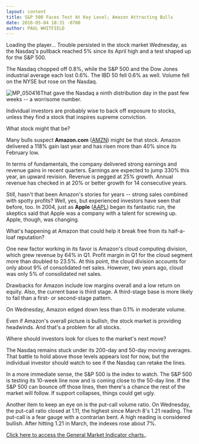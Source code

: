 ```yaml
---
layout: content
title: S&P 500 Faces Test At Key Level; Amazon Attracting Bulls
date: 2016-05-04 18:31 -0700
author: PAUL WHITFIELD
---
```






Loading the player...
Trouble persisted in the stock market Wednesday, as the Nasdaq's pullback reached 5% since its April high and a test shaped up for the S&P 500.


The Nasdaq chopped off 0.8%, while the S&P 500 and the Dow Jones industrial average each lost 0.6%. The IBD 50 fell 0.6% as well. Volume fell on the NYSE but rose on the Nasdaq.


![MP_050416](https://www.investors.com/wp-content/uploads/2016/05/MP_050416-177x300.jpg)That gave the Nasdaq a ninth distribution day in the past few weeks -- a worrisome number.


Individual investors are probably wise to back off exposure to stocks, unless they find a stock that inspires supreme conviction.


What stock might that be?


Many bulls suspect **Amazon.com** ([AMZN](https://research.investors.com/quote.aspx?symbol=AMZN)) might be that stock. Amazon delivered a 118% gain last year and has risen more than 40% since its February low.


In terms of fundamentals, the company delivered strong earnings and revenue gains in recent quarters. Earnings are expected to jump 330% this year, an upward revision. Revenue is pegged at 25% growth. Annual revenue has checked in at 20% or better growth for 14 consecutive years.


Still, hasn't that been Amazon's stories for years -- strong sales combined with spotty profits? Well, yes, but experienced investors have seen that before, too. In 2004, just as **Apple** ([AAPL](https://research.investors.com/quote.aspx?symbol=AAPL)) began its fantastic run, the skeptics said that Apple was a company with a talent for screwing up. Apple, though, was changing.


What's happening at Amazon that could help it break free from its half-a-loaf reputation?


One new factor working in its favor is Amazon's cloud computing division, which grew revenue by 64% in Q1. Profit margin in Q1 for the cloud segment more than doubled to 23.5%. At this point, the cloud division accounts for only about 9% of consolidated net sales. However, two years ago, cloud was only 5% of consolidated net sales.


Drawbacks for Amazon include low margins overall and a low return on equity. Also, the current base is third stage. A third-stage base is more likely to fail than a first- or second-stage pattern.


On Wednesday, Amazon edged down less than 0.1% in moderate volume.


Even if Amazon's overall picture is bullish, the stock market is providing headwinds. And that's a problem for all stocks.


Where should investors look for clues to the market's next move?


The Nasdaq remains stuck under its 200-day and 50-day moving averages. That battle to hold above those levels appears lost for now, but the individual investor should watch to see if the Nasdaq can retake the lines.


In a more immediate sense, the S&P 500 is the index to watch. The S&P 500 is testing its 10-week line now and is coming close to the 50-day line. If the S&P 500 can bounce off those lines, then there's a chance the rest of the market will follow. If support collapses, things could get ugly.


Another item to keep an eye on is the put-call volume ratio. On Wednesday, the put-call ratio closed at 1.11, the highest since March 8's 1.21 reading. The put-call is a fear gauge with a contrarian bent. A high reading is considered bullish. After hitting 1.21 in March, the indexes rose about 7%.


[Click here to access the General Market Indicator charts.](https://www.investors.com/wp-content/uploads/2016/05/GMI_050416.pdf).





